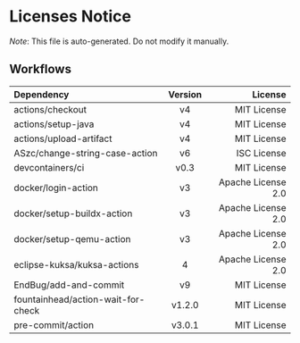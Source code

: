 # Licenses Notice
*Note*: This file is auto-generated. Do not modify it manually.
## Workflows
| Dependency | Version | License |
|:-----------|:-------:|--------:|
|actions/checkout|v4|MIT License|
|actions/setup-java|v4|MIT License|
|actions/upload-artifact|v4|MIT License|
|ASzc/change-string-case-action|v6|ISC License|
|devcontainers/ci|v0.3|MIT License|
|docker/login-action|v3|Apache License 2.0|
|docker/setup-buildx-action|v3|Apache License 2.0|
|docker/setup-qemu-action|v3|Apache License 2.0|
|eclipse-kuksa/kuksa-actions|4|Apache License 2.0|
|EndBug/add-and-commit|v9|MIT License|
|fountainhead/action-wait-for-check|v1.2.0|MIT License|
|pre-commit/action|v3.0.1|MIT License|
